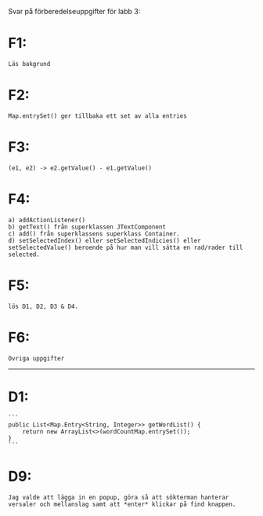 Svar på förberedelseuppgifter för labb 3:

# F1:
	Läs bakgrund
	
# F2:
	Map.entrySet() ger tillbaka ett set av alla entries
	
# F3:
	(e1, e2) -> e2.getValue() - e1.getValue()
	
# F4:
	a) addActionListener()
	b) getText() från superklassen JTextComponent
	c) add() från superklassens superklass Container.
	d) setSelectedIndex() eller setSelectedIndicies() eller setSelectedValue() beroende på hur man vill sätta en rad/rader till selected.
	
# F5:
	lös D1, D2, D3 & D4.
	
# F6:
	Övriga uppgifter
	
---
	
# D1:
	```
	public List<Map.Entry<String, Integer>> getWordList() {
		return new ArrayList<>(wordCountMap.entrySet());
	}
	```


# D9:
	Jag valde att lägga in en popup, göra så att sökterman hanterar versaler och mellanslag samt att *enter* klickar på find knappen.

